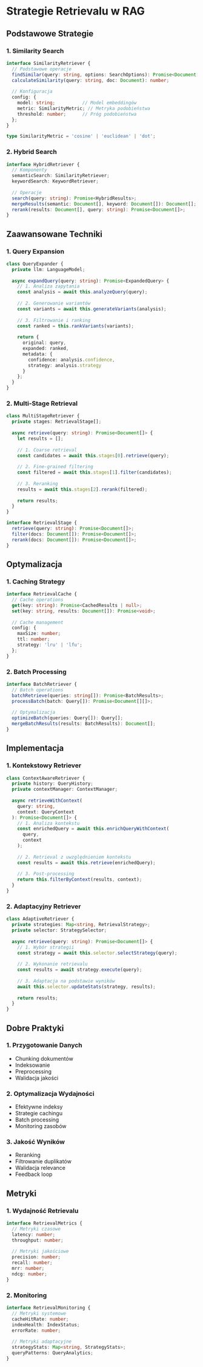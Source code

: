 # Strategie Retrievalu w RAG

## Podstawowe Strategie

### 1. Similarity Search
```typescript
interface SimilarityRetriever {
  // Podstawowe operacje
  findSimilar(query: string, options: SearchOptions): Promise<Document[]>;
  calculateSimilarity(query: string, doc: Document): number;
  
  // Konfiguracja
  config: {
    model: string;          // Model embeddingów
    metric: SimilarityMetric; // Metryka podobieństwa
    threshold: number;      // Próg podobieństwa
  };
}

type SimilarityMetric = 'cosine' | 'euclidean' | 'dot';
```

### 2. Hybrid Search
```typescript
interface HybridRetriever {
  // Komponenty
  semanticSearch: SimilarityRetriever;
  keywordSearch: KeywordRetriever;
  
  // Operacje
  search(query: string): Promise<HybridResults>;
  mergeResults(semantic: Document[], keyword: Document[]): Document[];
  rerank(results: Document[], query: string): Promise<Document[]>;
}
```

## Zaawansowane Techniki

### 1. Query Expansion
```typescript
class QueryExpander {
  private llm: LanguageModel;
  
  async expandQuery(query: string): Promise<ExpandedQuery> {
    // 1. Analiza zapytania
    const analysis = await this.analyzeQuery(query);
    
    // 2. Generowanie wariantów
    const variants = await this.generateVariants(analysis);
    
    // 3. Filtrowanie i ranking
    const ranked = this.rankVariants(variants);
    
    return {
      original: query,
      expanded: ranked,
      metadata: {
        confidence: analysis.confidence,
        strategy: analysis.strategy
      }
    };
  }
}
```

### 2. Multi-Stage Retrieval
```typescript
class MultiStageRetriever {
  private stages: RetrievalStage[];
  
  async retrieve(query: string): Promise<Document[]> {
    let results = [];
    
    // 1. Coarse retrieval
    const candidates = await this.stages[0].retrieve(query);
    
    // 2. Fine-grained filtering
    const filtered = await this.stages[1].filter(candidates);
    
    // 3. Reranking
    results = await this.stages[2].rerank(filtered);
    
    return results;
  }
}

interface RetrievalStage {
  retrieve(query: string): Promise<Document[]>;
  filter(docs: Document[]): Promise<Document[]>;
  rerank(docs: Document[]): Promise<Document[]>;
}
```

## Optymalizacja

### 1. Caching Strategy
```typescript
interface RetrievalCache {
  // Cache operations
  get(key: string): Promise<CachedResults | null>;
  set(key: string, results: Document[]): Promise<void>;
  
  // Cache management
  config: {
    maxSize: number;
    ttl: number;
    strategy: 'lru' | 'lfu';
  };
}
```

### 2. Batch Processing
```typescript
interface BatchRetriever {
  // Batch operations
  batchRetrieve(queries: string[]): Promise<BatchResults>;
  processBatch(batch: Query[]): Promise<Document[][]>;
  
  // Optymalizacja
  optimizeBatch(queries: Query[]): Query[];
  mergeBatchResults(results: BatchResults): Document[];
}
```

## Implementacja

### 1. Kontekstowy Retriever
```typescript
class ContextAwareRetriever {
  private history: QueryHistory;
  private contextManager: ContextManager;
  
  async retrieveWithContext(
    query: string,
    context: QueryContext
  ): Promise<Document[]> {
    // 1. Analiza kontekstu
    const enrichedQuery = await this.enrichQueryWithContext(
      query,
      context
    );
    
    // 2. Retrieval z uwzględnieniem kontekstu
    const results = await this.retrieve(enrichedQuery);
    
    // 3. Post-processing
    return this.filterByContext(results, context);
  }
}
```

### 2. Adaptacyjny Retriever
```typescript
class AdaptiveRetriever {
  private strategies: Map<string, RetrievalStrategy>;
  private selector: StrategySelector;
  
  async retrieve(query: string): Promise<Document[]> {
    // 1. Wybór strategii
    const strategy = await this.selector.selectStrategy(query);
    
    // 2. Wykonanie retrievalu
    const results = await strategy.execute(query);
    
    // 3. Adaptacja na podstawie wyników
    await this.selector.updateStats(strategy, results);
    
    return results;
  }
}
```

## Dobre Praktyki

### 1. Przygotowanie Danych
- Chunking dokumentów
- Indeksowanie
- Preprocessing
- Walidacja jakości

### 2. Optymalizacja Wydajności
- Efektywne indeksy
- Strategie cachingu
- Batch processing
- Monitoring zasobów

### 3. Jakość Wyników
- Reranking
- Filtrowanie duplikatów
- Walidacja relevance
- Feedback loop

## Metryki

### 1. Wydajność Retrievalu
```typescript
interface RetrievalMetrics {
  // Metryki czasowe
  latency: number;
  throughput: number;
  
  // Metryki jakościowe
  precision: number;
  recall: number;
  mrr: number;
  ndcg: number;
}
```

### 2. Monitoring
```typescript
interface RetrievalMonitoring {
  // Metryki systemowe
  cacheHitRate: number;
  indexHealth: IndexStatus;
  errorRate: number;
  
  // Metryki adaptacyjne
  strategyStats: Map<string, StrategyStats>;
  queryPatterns: QueryAnalytics;
}
``` 